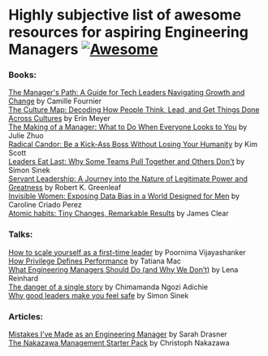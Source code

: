 # Highly subjective list of awesome resources for aspiring Engineering Managers [![Awesome](https://awesome.re/badge.svg)](https://awesome.re)

### Books:

[The Manager's Path: A Guide for Tech Leaders Navigating Growth and Change](https://amzn.to/3tB08Zh) by Camille Fournier  
[The Culture Map: Decoding How People Think, Lead, and Get Things Done Across Cultures](https://amzn.to/3v9wcEd) by Erin Meyer  
[The Making of a Manager: What to Do When Everyone Looks to You](https://amzn.to/32vaIW8) by Julie Zhuo  
[Radical Candor: Be a Kick-Ass Boss Without Losing Your Humanity](https://amzn.to/3tyR3QT) by Kim Scott  
[Leaders Eat Last: Why Some Teams Pull Together and Others Don't](https://amzn.to/3sAO0X3) by Simon Sinek  
[Servant Leadership: A Journey into the Nature of Legitimate Power and Greatness](https://amzn.to/2QK8wY1) by Robert K. Greenleaf  
[Invisible Women: Exposing Data Bias in a World Designed for Men](https://amzn.to/3eMYspD) by Caroline Criado Perez  
[Atomic habits: Tiny Changes, Remarkable Results](https://amzn.to/3thvCTw) by James Clear

### Talks:
[How to scale yourself as a first-time leader](https://www.youtube.com/watch?v=LKkohgxsZdI) by Poornima Vijayashanker  
[How Privilege Defines Performance](https://www.youtube.com/watch?v=Hzs_8e3Xhhc) by Tatiana Mac  
[What Engineering Managers Should Do (and Why We Don’t)](https://www.youtube.com/watch?v=Q_bJVokYLRI) by Lena Reinhard  
[The danger of a single story](https://www.youtube.com/watch?v=D9Ihs241zeg) by Chimamanda Ngozi Adichie  
[Why good leaders make you feel safe](https://www.youtube.com/watch?v=lmyZMtPVodo) by Simon Sinek  

### Articles:  
[Mistakes I’ve Made as an Engineering Manager](https://css-tricks.com/mistakes-ive-made-as-an-engineering-manager/) by Sarah Drasner  
[The Nakazawa Management Starter Pack](https://cpojer.net/posts/the-nakazawa-management-starter-pack) by Christoph Nakazawa

